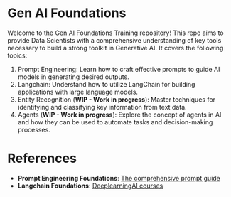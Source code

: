 # Gen AI Foundations 

Welcome to the Gen AI Foundations Training repository! This repo aims to provide Data Scientists with a comprehensive understanding of key tools necessary to build a strong toolkit in Generative AI. It covers the following topics:

1) Prompt Engineering: Learn how to craft effective prompts to guide AI models in generating desired outputs.
2) Langchain: Understand how to utilize LangChain for building applications with large language models.
3) Entity Recognition (**WIP - Work in progress**): Master techniques for identifying and classifying key information from text data.
4) Agents (**WIP - Work in progress**): Explore the concept of agents in AI and how they can be used to automate tasks and decision-making processes.

# References

* **Prompt Engineering Foundations**: [The comprehensive prompt guide](https://www.promptingguide.ai/)
* **Langchain Foundations**: [DeeplearningAI courses](https://learn.deeplearning.ai/)
